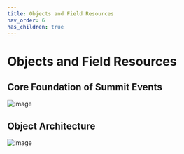 ```yaml
---
title: Objects and Field Resources
nav_order: 6
has_children: true
---
```


# Objects and Field Resources

## Core Foundation of Summit Events
![image](https://user-images.githubusercontent.com/60475518/167001579-1a30422f-f78d-4dde-87db-4678030cb03d.png)

## Object Architecture
![image](https://user-images.githubusercontent.com/60475518/167001115-eb31431f-363e-41d2-b8f5-aa8c6774b23a.png)
